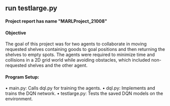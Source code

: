 ## run testlarge.py

#### Project report has name "MARLProject_21008"

#### Objective
The goal of this project was for two agents to collaborate in moving requested shelves containing goods to
 goal positions and then returning the shelves to empty spots. The agents were required to minimize time
 and collisions in a 2D grid world while avoiding obstacles, which included non-requested shelves and the
 other agent.

 #### Program Setup:
 • main.py: Calls dql.py for training the agents.
 • dql.py: Implements and trains the DQN network.
 • testlarge.py: Tests the saved DQN models on the environment.
